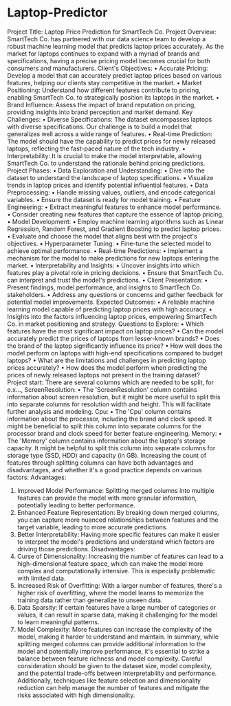 # Laptop-Predictor


Project Title: Laptop Price Prediction for SmartTech Co.
Project Overview:
SmartTech Co. has partnered with our data science team to develop a robust machine learning model that predicts laptop prices accurately. As the market for laptops continues to expand with a myriad of brands and specifications, having a precise pricing model becomes crucial for both consumers and manufacturers.
Client's Objectives:
•	Accurate Pricing: Develop a model that can accurately predict laptop prices based on various features, helping our clients stay competitive in the market.
•	Market Positioning: Understand how different features contribute to pricing, enabling SmartTech Co. to strategically position its laptops in the market.
•	Brand Influence: Assess the impact of brand reputation on pricing, providing insights into brand perception and market demand.
Key Challenges:
•	Diverse Specifications: The dataset encompasses laptops with diverse specifications. Our challenge is to build a model that generalizes well across a wide range of features.
•	Real-time Prediction: The model should have the capability to predict prices for newly released laptops, reflecting the fast-paced nature of the tech industry.
•	Interpretability: It is crucial to make the model interpretable, allowing SmartTech Co. to understand the rationale behind pricing predictions.
Project Phases:
•	Data Exploration and Understanding:
•	Dive into the dataset to understand the landscape of laptop specifications.
•	Visualize trends in laptop prices and identify potential influential features.
•	Data Preprocessing:
•	Handle missing values, outliers, and encode categorical variables.
•	Ensure the dataset is ready for model training.
•	Feature Engineering:
•	Extract meaningful features to enhance model performance.
•	Consider creating new features that capture the essence of laptop pricing.
•	Model Development:
•	Employ machine learning algorithms such as Linear Regression, Random Forest, and Gradient Boosting to predict laptop prices.
•	Evaluate and choose the model that aligns best with the project's objectives.
•	Hyperparameter Tuning:
•	Fine-tune the selected model to achieve optimal performance.
•	Real-time Predictions:
•	Implement a mechanism for the model to make predictions for new laptops entering the market.
•	Interpretability and Insights:
•	Uncover insights into which features play a pivotal role in pricing decisions.
•	Ensure that SmartTech Co. can interpret and trust the model's predictions.
•	Client Presentation:
•	Present findings, model performance, and insights to SmartTech Co. stakeholders.
•	Address any questions or concerns and gather feedback for potential model improvements.
Expected Outcomes:
•	A reliable machine learning model capable of predicting laptop prices with high accuracy.
•	Insights into the factors influencing laptop prices, empowering SmartTech Co. in market positioning and strategy.
Questions to Explore:
•	Which features have the most significant impact on laptop prices?
•	Can the model accurately predict the prices of laptops from lesser-known brands?
•	Does the brand of the laptop significantly influence its price?
•	How well does the model perform on laptops with high-end specifications compared to budget laptops?
•	What are the limitations and challenges in predicting laptop prices accurately?
•	How does the model perform when predicting the prices of newly released laptops not present in the training dataset?
 
Project start:
There are several columns which are needed to be split, for e.x…, 
 ScreenResolution:
•	The 'ScreenResolution' column contains information about screen resolution, but it might be more useful to split this into separate columns for resolution width and height. This will facilitate further analysis and modeling.
Cpu:
•	The 'Cpu' column contains information about the processor, including the brand and clock speed. It might be beneficial to split this column into separate columns for the processor brand and clock speed for better feature engineering.
Memory:
•	The 'Memory' column contains information about the laptop's storage capacity. It might be helpful to split this column into separate columns for storage type (SSD, HDD) and capacity (in GB).
Increasing the count of features through splitting columns can have both advantages and disadvantages, and whether it's a good practice depends on various factors:
Advantages:
1.	Improved Model Performance: Splitting merged columns into multiple features can provide the model with more granular information, potentially leading to better performance.
2.	Enhanced Feature Representation: By breaking down merged columns, you can capture more nuanced relationships between features and the target variable, leading to more accurate predictions.
3.	Better Interpretability: Having more specific features can make it easier to interpret the model's predictions and understand which factors are driving those predictions.
Disadvantages:
1.	Curse of Dimensionality: Increasing the number of features can lead to a high-dimensional feature space, which can make the model more complex and computationally intensive. This is especially problematic with limited data.
2.	Increased Risk of Overfitting: With a larger number of features, there's a higher risk of overfitting, where the model learns to memorize the training data rather than generalize to unseen data.
3.	Data Sparsity: If certain features have a large number of categories or values, it can result in sparse data, making it challenging for the model to learn meaningful patterns.
4.	Model Complexity: More features can increase the complexity of the model, making it harder to understand and maintain.
In summary, while splitting merged columns can provide additional information to the model and potentially improve performance, it's essential to strike a balance between feature richness and model complexity. Careful consideration should be given to the dataset size, model complexity, and the potential trade-offs between interpretability and performance. Additionally, techniques like feature selection and dimensionality reduction can help manage the number of features and mitigate the risks associated with high dimensionality.



